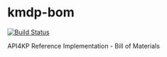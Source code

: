 # kmdp-bom
[![Build Status](https://travis-ci.com/API4KBs/kmdp-bom.svg?branch=master)](https://travis-ci.com/API4KBs/kmdp-bom)

API4KP Reference Implementation - Bill of Materials
